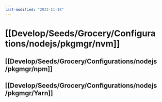```yaml
---
last-modified: "2022-11-18"
---
```

# [[Develop/Seeds/Grocery/Configurations/nodejs/pkgmgr/nvm]]
## [[Develop/Seeds/Grocery/Configurations/nodejs/pkgmgr/npm]]
## [[Develop/Seeds/Grocery/Configurations/nodejs/pkgmgr/Yarn]]

